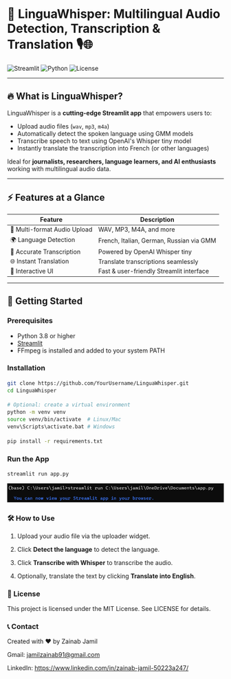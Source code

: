 # 🚀 LinguaWhisper: Multilingual Audio Detection, Transcription & Translation 🎙️🌐

![Streamlit](https://img.shields.io/badge/Streamlit-App-blue)
![Python](https://img.shields.io/badge/Python-3.8%2B-green)
![License](https://img.shields.io/badge/License-MIT-yellow)

---

## 🔥 What is LinguaWhisper?

LinguaWhisper is a **cutting-edge Streamlit app** that empowers users to:

- Upload audio files (`wav`, `mp3`, `m4a`)  
- Automatically detect the spoken language using GMM models  
- Transcribe speech to text using OpenAI's Whisper tiny model  
- Instantly translate the transcription into French (or other languages)  

Ideal for **journalists, researchers, language learners, and AI enthusiasts** working with multilingual audio data.

---

## ⚡ Features at a Glance

| Feature                        | Description                                     |
|-------------------------------|------------------------------------------------|
| 🎵 Multi-format Audio Upload   | WAV, MP3, M4A, and more                        |
| 🌍 Language Detection          | French, Italian, German, Russian via GMM       |
| 📝 Accurate Transcription      | Powered by OpenAI Whisper tiny                  |
| 🌐 Instant Translation         | Translate transcriptions seamlessly              |
| 🚀 Interactive UI              | Fast & user-friendly Streamlit interface        |

---

## 🚀 Getting Started

### Prerequisites

- Python 3.8 or higher  
- [Streamlit](https://streamlit.io/)  
- FFmpeg is installed and added to your system PATH  

### Installation

```bash
git clone https://github.com/YourUsername/LinguaWhisper.git
cd LinguaWhisper

# Optional: create a virtual environment
python -m venv venv
source venv/bin/activate  # Linux/Mac
venv\Scripts\activate.bat # Windows

pip install -r requirements.txt
```
###  Run the App 
```bash
streamlit run app.py
```
<p align="center">
  <img src="https://github.com/zainabjanice/LinguaWhisper/blob/f24650967446ede82e7894f9dbe835f726318c83/cap1.png?raw=true" alt="Screenshot" width="620"/>
</p>

### 🛠️ How to Use
1. Upload your audio file via the uploader widget.

2. Click **Detect the language** to detect the language.

3. Click **Transcribe with Whisper** to transcribe the audio.

4. Optionally, translate the text by clicking **Translate into English**.

### 📄 License
This project is licensed under the MIT License. See LICENSE for details.

### 📞 Contact
Created with ❤️ by Zainab Jamil

Gmail: jamilzainab91@gmail.com

LinkedIn: https://www.linkedin.com/in/zainab-jamil-50223a247/
